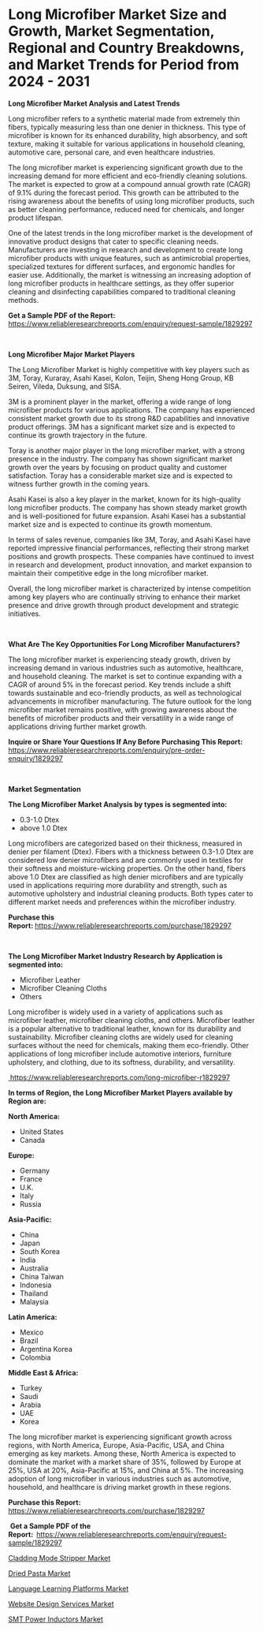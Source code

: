 <p><h1>Long Microfiber Market Size and Growth, Market Segmentation, Regional and Country Breakdowns, and Market Trends for Period from 2024 -  2031</h1></p><p><strong>Long Microfiber Market Analysis and Latest Trends</strong></p>
<p><p>Long microfiber refers to a synthetic material made from extremely thin fibers, typically measuring less than one denier in thickness. This type of microfiber is known for its enhanced durability, high absorbency, and soft texture, making it suitable for various applications in household cleaning, automotive care, personal care, and even healthcare industries.</p><p>The long microfiber market is experiencing significant growth due to the increasing demand for more efficient and eco-friendly cleaning solutions. The market is expected to grow at a compound annual growth rate (CAGR) of 9.1% during the forecast period. This growth can be attributed to the rising awareness about the benefits of using long microfiber products, such as better cleaning performance, reduced need for chemicals, and longer product lifespan.</p><p>One of the latest trends in the long microfiber market is the development of innovative product designs that cater to specific cleaning needs. Manufacturers are investing in research and development to create long microfiber products with unique features, such as antimicrobial properties, specialized textures for different surfaces, and ergonomic handles for easier use. Additionally, the market is witnessing an increasing adoption of long microfiber products in healthcare settings, as they offer superior cleaning and disinfecting capabilities compared to traditional cleaning methods.</p></p>
<p><strong>Get a Sample PDF of the Report:&nbsp;</strong> <a href="https://www.reliableresearchreports.com/enquiry/request-sample/1829297">https://www.reliableresearchreports.com/enquiry/request-sample/1829297</a></p>
<p>&nbsp;</p>
<p><strong>Long Microfiber Major Market Players</strong></p>
<p><p>The Long Microfiber Market is highly competitive with key players such as 3M, Toray, Kuraray, Asahi Kasei, Kolon, Teijin, Sheng Hong Group, KB Seiren, Vileda, Duksung, and SISA. </p><p>3M is a prominent player in the market, offering a wide range of long microfiber products for various applications. The company has experienced consistent market growth due to its strong R&D capabilities and innovative product offerings. 3M has a significant market size and is expected to continue its growth trajectory in the future.</p><p>Toray is another major player in the long microfiber market, with a strong presence in the industry. The company has shown significant market growth over the years by focusing on product quality and customer satisfaction. Toray has a considerable market size and is expected to witness further growth in the coming years.</p><p>Asahi Kasei is also a key player in the market, known for its high-quality long microfiber products. The company has shown steady market growth and is well-positioned for future expansion. Asahi Kasei has a substantial market size and is expected to continue its growth momentum.</p><p>In terms of sales revenue, companies like 3M, Toray, and Asahi Kasei have reported impressive financial performances, reflecting their strong market positions and growth prospects. These companies have continued to invest in research and development, product innovation, and market expansion to maintain their competitive edge in the long microfiber market.</p><p>Overall, the long microfiber market is characterized by intense competition among key players who are continually striving to enhance their market presence and drive growth through product development and strategic initiatives.</p></p>
<p>&nbsp;</p>
<p><strong>What Are The Key Opportunities For Long Microfiber Manufacturers?</strong></p>
<p><p>The long microfiber market is experiencing steady growth, driven by increasing demand in various industries such as automotive, healthcare, and household cleaning. The market is set to continue expanding with a CAGR of around 5% in the forecast period. Key trends include a shift towards sustainable and eco-friendly products, as well as technological advancements in microfiber manufacturing. The future outlook for the long microfiber market remains positive, with growing awareness about the benefits of microfiber products and their versatility in a wide range of applications driving further market growth.</p></p>
<p><strong>Inquire or Share Your Questions If Any Before Purchasing This Report:</strong> <a href="https://www.reliableresearchreports.com/enquiry/pre-order-enquiry/1829297">https://www.reliableresearchreports.com/enquiry/pre-order-enquiry/1829297</a></p>
<p>&nbsp;</p>
<p><strong>Market Segmentation</strong></p>
<p><strong>The Long Microfiber Market Analysis by types is segmented into:</strong></p>
<p><ul><li>0.3-1.0 Dtex</li><li>above 1.0 Dtex</li></ul></p>
<p><p>Long microfibers are categorized based on their thickness, measured in denier per filament (Dtex). Fibers with a thickness between 0.3-1.0 Dtex are considered low denier microfibers and are commonly used in textiles for their softness and moisture-wicking properties. On the other hand, fibers above 1.0 Dtex are classified as high denier microfibers and are typically used in applications requiring more durability and strength, such as automotive upholstery and industrial cleaning products. Both types cater to different market needs and preferences within the microfiber industry.</p></p>
<p><strong>Purchase this Report:&nbsp;</strong><a href="https://www.reliableresearchreports.com/purchase/1829297">https://www.reliableresearchreports.com/purchase/1829297</a></p>
<p>&nbsp;</p>
<p><strong>The Long Microfiber Market Industry Research by Application is segmented into:</strong></p>
<p><ul><li>Microfiber Leather</li><li>Microfiber Cleaning Cloths</li><li>Others</li></ul></p>
<p><p>Long microfiber is widely used in a variety of applications such as microfiber leather, microfiber cleaning cloths, and others. Microfiber leather is a popular alternative to traditional leather, known for its durability and sustainability. Microfiber cleaning cloths are widely used for cleaning surfaces without the need for chemicals, making them eco-friendly. Other applications of long microfiber include automotive interiors, furniture upholstery, and clothing, due to its softness, durability, and versatility.</p></p>
<p><a href="https://www.reliableresearchreports.com/long-microfiber-r1829297">&nbsp;https://www.reliableresearchreports.com/long-microfiber-r1829297</a></p>
<p><strong>In terms of Region, the Long Microfiber Market Players available by Region are:</strong></p>
<p>
    <p> <strong> North America: </strong>
        <ul>
            <li>United States</li>
            <li>Canada</li>
        </ul>
        </p> 
    <p> <strong> Europe: </strong>
        <ul>
            <li>Germany</li>
            <li>France</li>
            <li>U.K.</li>
            <li>Italy</li>
            <li>Russia</li>
        </ul>
        </p> 
    <p> <strong> Asia-Pacific: </strong>
        <ul>
            <li>China</li>
            <li>Japan</li>
            <li>South Korea</li>
            <li>India</li>
            <li>Australia</li>
            <li>China Taiwan</li>
            <li>Indonesia</li>
            <li>Thailand</li>
            <li>Malaysia</li>
        </ul>
        </p> 
    <p> <strong> Latin America: </strong>
        <ul>
            <li>Mexico</li>
            <li>Brazil</li>
            <li>Argentina Korea</li>
            <li>Colombia</li>
        </ul>
        </p> 
    <p> <strong> Middle East & Africa: </strong>
        <ul>
            <li>Turkey</li>
            <li>Saudi</li>
            <li>Arabia</li>
            <li>UAE</li>
            <li>Korea</li>
        </ul>
    </p>
    </p>
<p><p>The long microfiber market is experiencing significant growth across regions, with North America, Europe, Asia-Pacific, USA, and China emerging as key markets. Among these, North America is expected to dominate the market with a market share of 35%, followed by Europe at 25%, USA at 20%, Asia-Pacific at 15%, and China at 5%. The increasing adoption of long microfiber in various industries such as automotive, household, and healthcare is driving market growth in these regions.</p></p>
<p><strong>Purchase this Report: </strong><a href="https://www.reliableresearchreports.com/purchase/1829297">https://www.reliableresearchreports.com/purchase/1829297</a></p>
<p>&nbsp;<strong>Get a Sample PDF of the Report:&nbsp;&nbsp;</strong><a href="https://www.reliableresearchreports.com/enquiry/request-sample/1829297">https://www.reliableresearchreports.com/enquiry/request-sample/1829297</a></p>
<p><strong></strong></p>
<p><p><a href="https://medium.com/@susanwest38/insights-into-cladding-mode-stripper-market-share-and-competitive-landscape-for-period-from-2024-to-116e396aba19">Cladding Mode Stripper Market</a></p><p><a href="https://github.com/sydneyHaley871/Market-Research-Report-List-1/blob/main/dried-pasta-market.md">Dried Pasta Market</a></p><p><a href="https://www.linkedin.com/pulse/emerging-trends-language-learning-platforms-market-global-xhfje">Language Learning Platforms Market</a></p><p><a href="https://www.linkedin.com/pulse/global-website-design-services-market-focus-application-end-use-6eu8e">Website Design Services Market</a></p><p><a href="https://medium.com/@acqwoncopeland76/smt-power-inductors-market-report-by-product-type-shielded-unshielded-end-use-computer-f92227b3bc40">SMT Power Inductors Market</a></p></p>